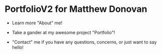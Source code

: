 # PortfolioV2 for Matthew Donovan

* Learn more "About" me!

* Take a gander at my awesome project "Portfolio"!

* "Contact" me if you have any questions, concerns, or just want to say hello!